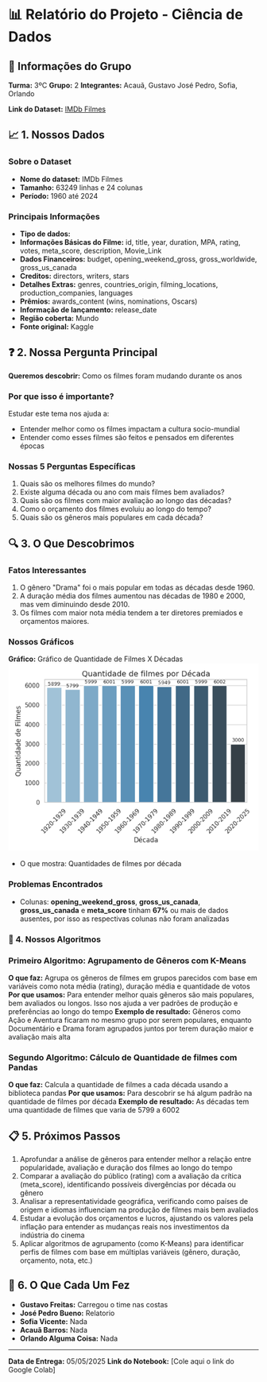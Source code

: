 # 📊 Relatório do Projeto - Ciência de Dados

## 👥 Informações do Grupo
**Turma:** 3ºC
**Grupo:** 2
**Integrantes:** Acauã, Gustavo José Pedro, Sofia, Orlando

**Link do Dataset:** [IMDb Filmes](https://basedosdados.org/dataset/6ba4745d-f131-4f8e-9e55-e8416199a6af?table=79de8c5e-9c21-4398-a9fb-bc40e6d6e77f)

## 📈 1. Nossos Dados

### Sobre o Dataset
- **Nome do dataset:** IMDb Filmes
- **Tamanho:** 63249 linhas e 24 colunas
- **Período:** 1960 até 2024

### Principais Informações
- **Tipo de dados:**
- **Informações Básicas do Filme:** id, title, year, duration, MPA, rating, votes, meta_score, description, Movie_Link
- **Dados Financeiros:** budget, opening_weekend_gross, gross_worldwide, gross_us_canada
- **Creditos:** directors, writers, stars
- **Detalhes Extras:** genres, countries_origin, filming_locations, production_companies, languages
- **Prêmios:** awards_content (wins, nominations, Oscars)
- **Informação de lançamento:** release_date
- **Região coberta:** Mundo
- **Fonte original:** Kaggle

## ❓ 2. Nossa Pergunta Principal

**Queremos descobrir:** Como os filmes foram mudando durante os anos

### Por que isso é importante?
Estudar este tema nos ajuda a:
- Entender melhor como os filmes impactam a cultura socio-mundial
- Entender como esses filmes são feitos e pensados em diferentes épocas

### Nossas 5 Perguntas Específicas
1. Quais são os melhores filmes do mundo?
2. Existe alguma década ou ano com mais filmes bem avaliados?
3. Quais são os filmes com maior avaliação ao longo das décadas?
4. Como o orçamento dos filmes evoluiu ao longo do tempo?
5. Quais são os gêneros mais populares em cada década?

## 🔍 3. O Que Descobrimos

### Fatos Interessantes
1. O gênero "Drama" foi o mais popular em todas as décadas desde 1960.
2. A duração média dos filmes aumentou nas décadas de 1980 e 2000, mas vem diminuindo desde 2010.
3. Os filmes com maior nota média tendem a ter diretores premiados e orçamentos maiores.

### Nossos Gráficos
**Gráfico:** Gráfico de Quantidade de Filmes X Décadas
![Gráfico de Quantidade de Filmes X Décadas](graficos/FilmesDecada.png)

- O que mostra: Quantidades de filmes por década

### Problemas Encontrados
- Colunas: **opening_weekend_gross**, **gross_us_canada**, **gross_us_canada** e **meta_score** tinham **67%** ou mais de dados ausentes, por isso as respectivas colunas não foram analizadas

### 🤖 4. Nossos Algoritmos

### Primeiro Algoritmo: Agrupamento de Gêneros com K-Means
**O que faz:** Agrupa os gêneros de filmes em grupos parecidos com base em variáveis como nota média (rating), duração média e quantidade de votos
**Por que usamos:** Para entender melhor quais gêneros são mais populares, bem avaliados ou longos. Isso nos ajuda a ver padrões de produção e preferências ao longo do tempo
**Exemplo de resultado:** Gêneros como Ação e Aventura ficaram no mesmo grupo por serem populares, enquanto Documentário e Drama foram agrupados juntos por terem duração maior e avaliação mais alta

### Segundo Algoritmo: Cálculo de Quantidade de filmes com Pandas
**O que faz:** Calcula a quantidade de filmes a cada década usando a biblioteca pandas
**Por que usamos:** Para descobrir se há algum padrão na quantidade de filmes por década
**Exemplo de resultado:** As décadas tem uma quantidade de filmes que varia de 5799 a 6002

## 📋 5. Próximos Passos
1. Aprofundar a análise de gêneros para entender melhor a relação entre popularidade, avaliação e duração dos filmes ao longo do tempo
2. Comparar a avaliação do público (rating) com a avaliação da crítica (meta_score), identificando possíveis divergências por década ou gênero
3. Analisar a representatividade geográfica, verificando como países de origem e idiomas influenciam na produção de filmes mais bem avaliados
4. Estudar a evolução dos orçamentos e lucros, ajustando os valores pela inflação para entender as mudanças reais nos investimentos da indústria do cinema
5. Aplicar algoritmos de agrupamento (como K-Means) para identificar perfis de filmes com base em múltiplas variáveis (gênero, duração, orçamento, nota, etc.)


## 👥 6. O Que Cada Um Fez
- **Gustavo Freitas:** Carregou o time nas costas
- **José Pedro Bueno:** Relatorio
- **Sofia Vicente:** Nada
- **Acauã Barros:** Nada
- **Orlando Alguma Coisa:** Nada
---
**Data de Entrega:** 05/05/2025
**Link do Notebook:** [Cole aqui o link do Google Colab]